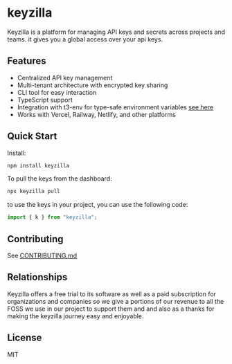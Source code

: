 # keyzilla

Keyzilla is a platform for managing API keys and secrets across projects and teams.
it gives you a global access over your api keys.

## Features

- Centralized API key management
- Multi-tenant architecture with encrypted key sharing
- CLI tool for easy interaction
- TypeScript support
- Integration with t3-env for type-safe environment variables [see here](https://github.com/t3-oss/t3-env)
- Works with Vercel, Railway, Netlify, and other platforms

## Quick Start

Install:

```bash
npm install keyzilla
```

To pull the keys from the dashboard:

```bash
npx keyzilla pull
```

to use the keys in your project, you can use the following code:

```typescript
import { k } from "keyzilla";
```

## Contributing

See [CONTRIBUTING.md](./CONTRIBUTING.md)

## Relationships

Keyzilla offers a free trial to its software as well as a paid subscription for organizations and companies so we give a portions of our revenue to all the FOSS we use in our project to support them and and also as a thanks for making the keyzilla journey easy and enjoyable.

## License

MIT
